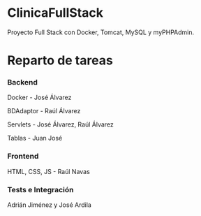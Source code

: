 # ClinicaFullStack
Proyecto Full Stack con Docker, Tomcat, MySQL y myPHPAdmin.

# Reparto de tareas

### Backend

Docker - José Álvarez  


BDAdaptor - Raúl Álvarez  

Servlets - José Álvarez, Raúl Álvarez  


Tablas - Juan José  
  

### Frontend 

HTML, CSS, JS - Raúl Navas  

  
    
      
      
### Tests e Integración


Adrián Jiménez y José Ardila
